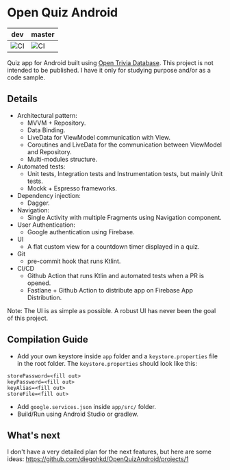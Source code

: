 # Open Quiz Android

| dev | master |
|-----|--------|
| ![CI](https://github.com/diegohkd/OpenQuizAndroid/workflows/CI/badge.svg?branch=dev) | ![CI](https://github.com/diegohkd/OpenQuizAndroid/workflows/CI/badge.svg?branch=master) |

Quiz app for Android built using [Open Trivia Database](https://opentdb.com/).
This project is not intended to be published. I have it only for studying purpose and/or as a code sample.

## Details
- Architectural pattern:
    - MVVM + Repository.
    - Data Binding.
    - LiveData for ViewModel communication with View.
    - Coroutines and LiveData for the communication between ViewModel and Repository.
    - Multi-modules structure.
- Automated tests:
    - Unit tests, Integration tests and Instrumentation tests, but mainly Unit tests.
    - Mockk + Espresso frameworks.
- Dependency injection:
    - Dagger.
- Navigation:
    - Single Activity with multiple Fragments using Navigation component. 
- User Authentication:
    - Google authentication using Firebase.
- UI
    - A flat custom view for a countdown timer displayed in a quiz.     
- Git
    - pre-commit hook that runs Ktlint. 
- CI/CD
    - Github Action that runs Ktlin and automated tests when a PR is opened.
    - Fastlane + Github Action to distribute app on Firebase App Distribution.

Note: The UI is as simple as possible. A robust UI has never been the goal of this project.

## Compilation Guide
- Add your own keystore inside `app` folder and a `keystore.properties` file in the root folder. The `keystore.properties` should look like this:
```
storePassword=<fill out>
keyPassword=<fill out>
keyAlias=<fill out>
storeFile=<fill out>
```
- Add `google.services.json` inside `app/src/` folder.
- Build/Run using Android Studio or gradlew.

## What's next
I don't have a very detailed plan for the next features, but here are some ideas:
https://github.com/diegohkd/OpenQuizAndroid/projects/1
